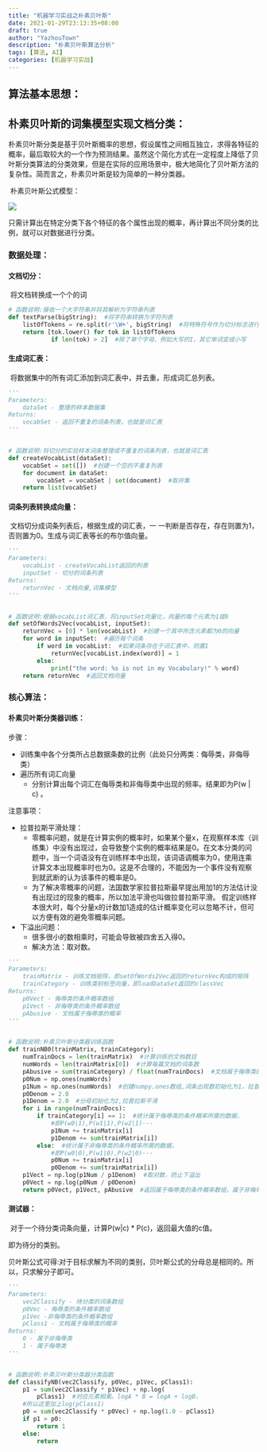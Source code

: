 ```yaml
---
title: "机器学习实战之朴素贝叶斯"
date: 2021-01-29T23:13:35+08:00
draft: true
author: "YazhouTown"
description: "朴素贝叶斯算法分析"
tags: [算法, AI]
categories: [机器学习实战]
---
```


<!--more-->

## 算法基本思想：

## 朴素贝叶斯的词集模型实现文档分类：

​	朴素贝叶斯分类是基于贝叶斯概率的思想，假设属性之间相互独立，求得各特征的概率，最后取较大的一个作为预测结果。虽然这个简化方式在一定程度上降低了贝叶斯分类算法的分类效果，但是在实际的应用场景中，极大地简化了贝叶斯方法的复杂性。简而言之，朴素贝叶斯是较为简单的一种分类器。

​	朴素贝叶斯公式模型：

![](https://gitee.com/isheihei/imagesRepo/raw/master/img/20201205124932.jpeg)

​	只需计算出在特定分类下各个特征的各个属性出现的概率，再计算出不同分类的比例，就可以对数据进行分类。

### 数据处理：

#### 文档切分：

​	将文档转换成一个个的词

```python
# 函数说明:接收一个大字符串并将其解析为字符串列表
def textParse(bigString):  #将字符串转换为字符列表
    listOfTokens = re.split(r'\W+', bigString)  #将特殊符号作为切分标志进行字符串切分，即非字母、非数字
    return [tok.lower() for tok in listOfTokens
            if len(tok) > 2]  #除了单个字母，例如大写的I，其它单词变成小写
```

#### 生成词汇表：

​	将数据集中的所有词汇添加到词汇表中，并去重，形成词汇总列表。

```python
'''
Parameters:
    dataSet - 整理的样本数据集
Returns:
    vocabSet - 返回不重复的词条列表，也就是词汇表
'''


# 函数说明:将切分的实验样本词条整理成不重复的词条列表，也就是词汇表
def createVocabList(dataSet):
    vocabSet = set([])  #创建一个空的不重复列表
    for document in dataSet:
        vocabSet = vocabSet | set(document)  #取并集
    return list(vocabSet)
```

#### 词条列表转换成向量：

​	文档切分成词条列表后，根据生成的词汇表，一 一判断是否存在，存在则置为1，否则置为0。生成与词汇表等长的布尔值向量。

```python
'''
Parameters:
    vocabList - createVocabList返回的列表
    inputSet - 切分的词条列表
Returns:
    returnVec - 文档向量,词集模型
'''


# 函数说明:根据vocabList词汇表，将inputSet向量化，向量的每个元素为1或0
def setOfWords2Vec(vocabList, inputSet):
    returnVec = [0] * len(vocabList)  #创建一个其中所含元素都为0的向量
    for word in inputSet:  #遍历每个词条
        if word in vocabList:  #如果词条存在于词汇表中，则置1
            returnVec[vocabList.index(word)] = 1
        else:
            print("the word: %s is not in my Vocabulary!" % word)
    return returnVec  #返回文档向量
```

### 核心算法：

#### 朴素贝叶斯分类器训练：

步骤：

- 训练集中各个分类所占总数据条数的比例（此处只分两类：侮辱类，非侮辱类）
- 遍历所有词汇向量
  - 分别计算出每个词汇在侮辱类和非侮辱类中出现的频率。结果即为P(w | c)  。

注意事项：

- 拉普拉斯平滑处理：
  - 零概率问题，就是在计算实例的概率时，如果某个量x，在观察样本库（训练集）中没有出现过，会导致整个实例的概率结果是0。在文本分类的问题中，当一个词语没有在训练样本中出现，该词语调概率为0，使用连乘计算文本出现概率时也为0。这是不合理的，不能因为一个事件没有观察到就武断的认为该事件的概率是0。
  - 为了解决零概率的问题，法国数学家拉普拉斯最早提出用加1的方法估计没有出现过的现象的概率，所以加法平滑也叫做拉普拉斯平滑。
    假定训练样本很大时，每个分量x的计数加1造成的估计概率变化可以忽略不计，但可以方便有效的避免零概率问题。
- 下溢出问题：
  - 很多很小的数相乘时，可能会导致被四舍五入得0。
  - 解决方法：取对数。

```python
'''
Parameters:
    trainMatrix - 训练文档矩阵，即setOfWords2Vec返回的returnVec构成的矩阵
    trainCategory - 训练类别标签向量，即loadDataSet返回的classVec
Returns:
    p0Vect - 侮辱类的条件概率数组
    p1Vect - 非侮辱类的条件概率数组
    pAbusive - 文档属于侮辱类的概率
'''


# 函数说明:朴素贝叶斯分类器训练函数
def trainNB0(trainMatrix, trainCategory):
    numTrainDocs = len(trainMatrix)  #计算训练的文档数目
    numWords = len(trainMatrix[0])  #计算每篇文档的词条数
    pAbusive = sum(trainCategory) / float(numTrainDocs)  #文档属于侮辱类的概率
    p0Num = np.ones(numWords)
    p1Num = np.ones(numWords)  #创建numpy.ones数组,词条出现数初始化为1，拉普拉斯平滑
    p0Denom = 2.0
    p1Denom = 2.0  #分母初始化为2,拉普拉斯平滑
    for i in range(numTrainDocs):
        if trainCategory[i] == 1:  #统计属于侮辱类的条件概率所需的数据，
            #即P(w0|1),P(w1|1),P(w2|1)···
            p1Num += trainMatrix[i]
            p1Denom += sum(trainMatrix[i])
        else:  #统计属于非侮辱类的条件概率所需的数据，
            #即P(w0|0),P(w1|0),P(w2|0)···
            p0Num += trainMatrix[i]
            p0Denom += sum(trainMatrix[i])
    p1Vect = np.log(p1Num / p1Denom)  #取对数，防止下溢出
    p0Vect = np.log(p0Num / p0Denom)
    return p0Vect, p1Vect, pAbusive  #返回属于侮辱类的条件概率数组，属于非侮辱类的条件概率数组，文档属于侮辱类的概率
```

#### 测试器：

​	对于一个待分类词条向量，计算P(w|c) * P(c)，返回最大值的c值。

即为待分的类别。

​	贝叶斯公式可得:对于目标求解为不同的类别，贝叶斯公式的分母总是相同的。所以，只求解分子即可。

```python
'''
Parameters:
    vec2Classify - 待分类的词条数组
    p0Vec - 侮辱类的条件概率数组
    p1Vec -非侮辱类的条件概率数组
    pClass1 - 文档属于侮辱类的概率
Returns:
    0 - 属于非侮辱类
    1 - 属于侮辱类
'''


# 函数说明:朴素贝叶斯分类器分类函数
def classifyNB(vec2Classify, p0Vec, p1Vec, pClass1):
    p1 = sum(vec2Classify * p1Vec) + np.log(
        pClass1)  #对应元素相乘。logA * B = logA + logB，
    #所以这里加上log(pClass1)
    p0 = sum(vec2Classify * p0Vec) + np.log(1.0 - pClass1)
    if p1 > p0:
        return 1
    else:
        return
```

